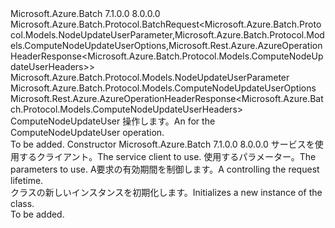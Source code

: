 <Type Name="ComputeNodeUpdateUserBatchRequest" FullName="Microsoft.Azure.Batch.Protocol.BatchRequests.ComputeNodeUpdateUserBatchRequest">
  <TypeSignature Language="C#" Value="public class ComputeNodeUpdateUserBatchRequest : Microsoft.Azure.Batch.Protocol.BatchRequest&lt;Microsoft.Azure.Batch.Protocol.Models.NodeUpdateUserParameter,Microsoft.Azure.Batch.Protocol.Models.ComputeNodeUpdateUserOptions,Microsoft.Rest.Azure.AzureOperationHeaderResponse&lt;Microsoft.Azure.Batch.Protocol.Models.ComputeNodeUpdateUserHeaders&gt;&gt;" />
  <TypeSignature Language="ILAsm" Value=".class public auto ansi beforefieldinit ComputeNodeUpdateUserBatchRequest extends Microsoft.Azure.Batch.Protocol.BatchRequest`3&lt;class Microsoft.Azure.Batch.Protocol.Models.NodeUpdateUserParameter, class Microsoft.Azure.Batch.Protocol.Models.ComputeNodeUpdateUserOptions, class Microsoft.Rest.Azure.AzureOperationHeaderResponse`1&lt;class Microsoft.Azure.Batch.Protocol.Models.ComputeNodeUpdateUserHeaders&gt;&gt;" />
  <TypeSignature Language="DocId" Value="T:Microsoft.Azure.Batch.Protocol.BatchRequests.ComputeNodeUpdateUserBatchRequest" />
  <TypeSignature Language="VB.NET" Value="Public Class ComputeNodeUpdateUserBatchRequest&#xA;Inherits BatchRequest(Of NodeUpdateUserParameter, ComputeNodeUpdateUserOptions, AzureOperationHeaderResponse(Of ComputeNodeUpdateUserHeaders))" />
  <TypeSignature Language="F#" Value="type ComputeNodeUpdateUserBatchRequest = class&#xA;    inherit BatchRequest&lt;NodeUpdateUserParameter, ComputeNodeUpdateUserOptions, AzureOperationHeaderResponse&lt;ComputeNodeUpdateUserHeaders&gt;&gt;" />
  <AssemblyInfo>
    <AssemblyName>Microsoft.Azure.Batch</AssemblyName>
    <AssemblyVersion>7.1.0.0</AssemblyVersion>
    <AssemblyVersion>8.0.0.0</AssemblyVersion>
  </AssemblyInfo>
  <Base>
    <BaseTypeName>Microsoft.Azure.Batch.Protocol.BatchRequest&lt;Microsoft.Azure.Batch.Protocol.Models.NodeUpdateUserParameter,Microsoft.Azure.Batch.Protocol.Models.ComputeNodeUpdateUserOptions,Microsoft.Rest.Azure.AzureOperationHeaderResponse&lt;Microsoft.Azure.Batch.Protocol.Models.ComputeNodeUpdateUserHeaders&gt;&gt;</BaseTypeName>
    <BaseTypeArguments>
      <BaseTypeArgument TypeParamName="TBody">Microsoft.Azure.Batch.Protocol.Models.NodeUpdateUserParameter</BaseTypeArgument>
      <BaseTypeArgument TypeParamName="TOptions">Microsoft.Azure.Batch.Protocol.Models.ComputeNodeUpdateUserOptions</BaseTypeArgument>
      <BaseTypeArgument TypeParamName="TResponse">Microsoft.Rest.Azure.AzureOperationHeaderResponse&lt;Microsoft.Azure.Batch.Protocol.Models.ComputeNodeUpdateUserHeaders&gt;</BaseTypeArgument>
    </BaseTypeArguments>
  </Base>
  <Interfaces />
  <Docs>
    <summary>
            <span data-ttu-id="53527-101"><see cref="T:Microsoft.Azure.Batch.Protocol.IBatchRequest" /> ComputeNodeUpdateUser 操作します。</span><span class="sxs-lookup"><span data-stu-id="53527-101">An <see cref="T:Microsoft.Azure.Batch.Protocol.IBatchRequest" /> for the ComputeNodeUpdateUser operation.</span></span>
            </summary>
    <remarks>To be added.</remarks>
  </Docs>
  <Members>
    <Member MemberName=".ctor">
      <MemberSignature Language="C#" Value="public ComputeNodeUpdateUserBatchRequest (Microsoft.Azure.Batch.Protocol.BatchServiceClient serviceClient, Microsoft.Azure.Batch.Protocol.Models.NodeUpdateUserParameter parameters, System.Threading.CancellationToken cancellationToken);" />
      <MemberSignature Language="ILAsm" Value=".method public hidebysig specialname rtspecialname instance void .ctor(class Microsoft.Azure.Batch.Protocol.BatchServiceClient serviceClient, class Microsoft.Azure.Batch.Protocol.Models.NodeUpdateUserParameter parameters, valuetype System.Threading.CancellationToken cancellationToken) cil managed" />
      <MemberSignature Language="DocId" Value="M:Microsoft.Azure.Batch.Protocol.BatchRequests.ComputeNodeUpdateUserBatchRequest.#ctor(Microsoft.Azure.Batch.Protocol.BatchServiceClient,Microsoft.Azure.Batch.Protocol.Models.NodeUpdateUserParameter,System.Threading.CancellationToken)" />
      <MemberSignature Language="F#" Value="new Microsoft.Azure.Batch.Protocol.BatchRequests.ComputeNodeUpdateUserBatchRequest : Microsoft.Azure.Batch.Protocol.BatchServiceClient * Microsoft.Azure.Batch.Protocol.Models.NodeUpdateUserParameter * System.Threading.CancellationToken -&gt; Microsoft.Azure.Batch.Protocol.BatchRequests.ComputeNodeUpdateUserBatchRequest" Usage="new Microsoft.Azure.Batch.Protocol.BatchRequests.ComputeNodeUpdateUserBatchRequest (serviceClient, parameters, cancellationToken)" />
      <MemberType>Constructor</MemberType>
      <AssemblyInfo>
        <AssemblyName>Microsoft.Azure.Batch</AssemblyName>
        <AssemblyVersion>7.1.0.0</AssemblyVersion>
        <AssemblyVersion>8.0.0.0</AssemblyVersion>
      </AssemblyInfo>
      <Parameters>
        <Parameter Name="serviceClient" Type="Microsoft.Azure.Batch.Protocol.BatchServiceClient" />
        <Parameter Name="parameters" Type="Microsoft.Azure.Batch.Protocol.Models.NodeUpdateUserParameter" />
        <Parameter Name="cancellationToken" Type="System.Threading.CancellationToken" />
      </Parameters>
      <Docs>
        <param name="serviceClient"><span data-ttu-id="53527-102">サービスを使用するクライアント。</span><span class="sxs-lookup"><span data-stu-id="53527-102">The service client to use.</span></span></param>
        <param name="parameters"><span data-ttu-id="53527-103">使用するパラメーター。</span><span class="sxs-lookup"><span data-stu-id="53527-103">The parameters to use.</span></span></param>
        <param name="cancellationToken"><span data-ttu-id="53527-104">A<see cref="T:System.Threading.CancellationToken" />要求の有効期間を制御します。</span><span class="sxs-lookup"><span data-stu-id="53527-104">A <see cref="T:System.Threading.CancellationToken" /> controlling the request lifetime.</span></span></param>
        <summary>
            <span data-ttu-id="53527-105"><see cref="T:Microsoft.Azure.Batch.Protocol.BatchRequests.ComputeNodeUpdateUserBatchRequest" /> クラスの新しいインスタンスを初期化します。</span><span class="sxs-lookup"><span data-stu-id="53527-105">Initializes a new instance of the <see cref="T:Microsoft.Azure.Batch.Protocol.BatchRequests.ComputeNodeUpdateUserBatchRequest" /> class.</span></span>
            </summary>
        <remarks>To be added.</remarks>
      </Docs>
    </Member>
  </Members>
</Type>